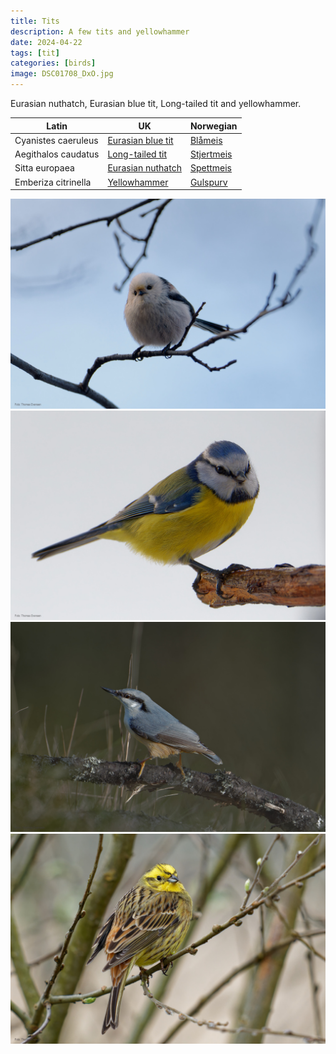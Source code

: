 ```yaml
---
title: Tits
description: A few tits and yellowhammer
date: 2024-04-22
tags: [tit]
categories: [birds]
image: DSC01708_DxO.jpg
---
```

Eurasian nuthatch, Eurasian blue tit,  Long-tailed tit and yellowhammer.



| Latin      | UK | Norwegian |
| ----------- | ----------- |   ----------- |
| Cyanistes caeruleus | [Eurasian blue tit](https://en.wikipedia.org/wiki/Eurasian_blue_tit) |  [Blåmeis](https://no.wikipedia.org/wiki/Blåmeis) |
| Aegithalos caudatus | [Long-tailed tit](https://en.wikipedia.org/wiki/Long-tailed_tit) |  [Stjertmeis](https://nn.wikipedia.org/wiki/Stjertmeis) |
| Sitta europaea | [Eurasian nuthatch](https://en.wikipedia.org/wiki/Eurasian_nuthatch) |  [Spettmeis](https://no.wikipedia.org/wiki/Spettmeis) |
| Emberiza citrinella | [Yellowhammer](https://en.wikipedia.org/wiki/Yellowhammer) |  [Gulspurv](https://no.wikipedia.org/wiki/Gulspurv) |



![Long-tailed tit](DSC01394_DxO.jpg)
![Eurasian blue tit](DSC01708_DxO.jpg)
![Eurasian nuthatch](DSC08463_DxO.jpg)
![Yellowhammer](DSC07456_DxO.jpg)

